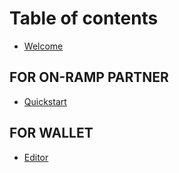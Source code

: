 # Table of contents

* [Welcome](README.md)

## FOR ON-RAMP PARTNER

* [Quickstart](getting-started/quickstart.md)

## FOR WALLET

* [Editor](basics/editor.md)
